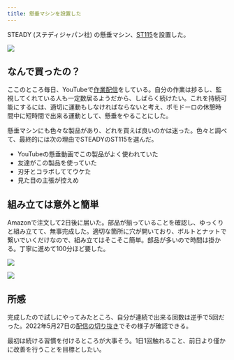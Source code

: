 ```yaml
---
title: 懸垂マシンを設置した
---
```

STEADY (ステディジャパン社) の懸垂マシン、[ST115](https://www.amazon.co.jp/dp/B09K3QQBKH)を設置した。

![](https://lh3.googleusercontent.com/docs/ADP-6oE9F1940GaPNEnkFUHSNWsyRuzEoRHepJ7Jcq-LvpPJhtKAuRj6kpGOCsksQ-H82i3K1ckaHKOUsBLc27C0lzKDbe1D1W3w7KvenyB7pSHHRPb9nk4_leI-teVKJHEe00sZJNA7m95ibQHkBPnLCvIFLprHko-BXSBArm-6QdRpZ5Zkrp0f-_0ev_BkOLqXdg6CKzuCXs8f5p_txk8-VEExCAknVrUMXyO9l0qkDUMHEahywhQenXwJKSxUciGBtXAkpV5_amHP-VTgrSE_543KPlWMS60Z8E6kpjXRoIFZY9jYZGAd1CXUPKHhnbk62hkzv-98631WOESnAGBCFXdxF8GTW6jMn-mmLjOSvVpb6kU4qy5kqovFFUJGXl7gOXRBPLebGEsuov2hBaG3X3rOg0b5U1VJX-hl7PkqOTr5KyrgbRkSkwOiiUtg9dOY5ITHUUsVtWW0ft3sHznPruBVaYISxpfS51h6nTQehyNidM9F5x9gZvggmrdZftkZ8js55NX1oZQJgdBAQxC47WaxGJv59cwh0c4400Y6DnKzUVKuYVNVq34_BgLfin1r16Ri-eW73TvVcQA50YdrxRFCON4qDbLAPiVkQ_HCIDhTaC2RmJifRmxHBI5EmS3DEONdt21vwfbSpwTt0Mzh6So3NKxnRPBscrPVEsQKTbYcKjCqhuVhZDeaYqEFKOWQnFlZ1d_sWCNgKkWVLZ4A_sDEKeH3eUWYLGIVHasqYNd72fQSbEu19dPbpZAUPdfnfeYroSCY1BJHx33jcuo3TKcwQ6eOVk_n0w8Is2pZVOlNa9C7JfvzzdMeUVMX3j2anNPAouOaJHVETdKJhRFE7e9J5eA73lqPtCflyuc_PJX_BicusBrbTkjASs4-DEiw7nERNlwGSoHZPNi_Y9Y3dZ4Oeo4TKE7e0xIEfLN9ybTdH7qnOv5JGCDPVPACvOfCuaYs1KFf34u0c04laxb3BX4h6lAeeUtzqBuWJDxKF3sVRWzVkrZlWdnyVdC2l1ay0hd90xaAe_BApi4K7z4qTcBKeF6NUqig1bTvxKP4eazPM51GOs_4ecrQo5AmHRd2AGsvhLYBbU6oElJef3pLVJnTrMl8fhOXIOzVKPqy5yQ-c5LwwvR_YwQTWXzf-CQ3Fn635zptEB2no28J-WhI-X44AuYVwbFzueT5QD9JIYKYaXV1JZ-KwpOxivd1XHVcv8EEDL5HOdImP4kNHDLUPhhvGnQiBeq_TgJVU3pjwfqrujvt)

なんで買ったの？
--------

ここのところ毎日、YouTubeで[作業配信](https://www.youtube.com/c/r7kamura)をしている。自分の作業は捗るし、監視してくれている人も一定数居るようだから、しばらく続けたい。これを持続可能にするには、適切に運動もしなければならないと考え、ポモドーロの休憩時間中に短時間で出来る運動として、懸垂をやることにした。

懸垂マシンにも色々な製品があり、どれを買えば良いのかは迷った。色々と調べて、最終的には次の理由でSTEADYのST115を選んだ。

*   YouTubeの懸垂動画でこの製品がよく使われていた
*   友達がこの製品を使っていた
*   刃牙とコラボしててウケた
*   見た目の主張が控えめ

組み立ては意外と簡単
----------

Amazonで注文して2日後に届いた。部品が揃っていることを確認し、ゆっくりと組み立てて、無事完成した。適切な箇所に穴が開いており、ボルトとナットで繋いでいくだけなので、組み立てはそこそこ簡単。部品が多いので時間は掛かる。丁寧に進めて100分ほど要した。

![](https://lh3.googleusercontent.com/docs/ADP-6oFWJyMHSFi4dBIeINly7jCttTVwSMQ-VIMKgAMb4TLsVgs5TfSAaQX6ol0JZOkSliJkjFawAi5SIxFZNP89FVIwe3Ijx_I9jTTKgnGx2sY2EnZbZmqeYGLF6WAdMUWCKufMg9MZkTz_1rEKwdyAsWSANdmR1aGwdrcJYykBBIvnIni7bwvqJM2bHMLkZNd-n9PV5an5QP3HgqycIeWY0LpnqwrMKgZrwIL5Nl-c59Qd9fz-HBA6jHJcS4ok7K2FWXlnPCOQGFcIBYjkeYq7H2VB5gEg0q9CVFIH0knvnooc8RwUDK6hyzRJO1Z0rPumpkkIIepTxYciLsQ7Aglad3mwTUCRc_fdBcqAa6vR4LFEF4161bjIvIraPbGPs0BnPgjZY3YRom4peeWCkl0pqU-mam_mmY1iJ-HH5VKHskVhksebchpVbRMynVqCc-tRPDUC3PnPv5d85d6nb9iSAMyt5yfrn4QCPF38dwvIdh_rjGDl2xmyM-1aqQMg1SRx3AlIKRw-vJa-kkkgzRfyHS1WAMuRnN4U0PugpZ4Ouk1AMKG5Qx8Ap0vrVmYNRm2TiDmtF1Y_KVaZ2JW2BXwAG8YsOqDe-8BsZIOQl71RmJXhsf5QVDf4Mz7MwKqq9m7YGLFGqsQmRQ1M2KnrAFw0MqaLlRnIxKaCpZ-tgOjdiT1F2nA9kV_iYtczd5MNfiPfbc7YTdxJr7AS5ulGlEByi6y_H79uNjVcWk6arHZlCPbCmu48DjXOi2Qnvid6r3QXkwC1mC_SZbfVQmfuYme4VluISKsNfGnts0PJmLdm0_nlD587DftNjKMgDCFIHth9swuEvvAHaik3Qw67z46sy1ZFGfbcDvRAAHur3ioWFJtS9_WiSFzQZdorYvsABs9GGVkdIUpmaDk2MAe6xs_w9DzXlenJdu6Q6o16WxdksBPvnwJs4QCPR_ngqTFiQbMU98UJO-BtGBCqqbBvKUiPZGP0xRdIUId4IQ6QwwWMQ4-tl9cX1tKEoo4rCcTsAszYXdo4MR4cqgKG61uoNMiAPi19nmjR3fzRRYaQ9NvgRRbjURCQWdpNKK-cNE0uREWAnfnCUT_FbLfscVxW9_1bOZ3Y-Cy4cDkcwn-edYAGVZ261zEElWHtaCdcEIUs1P7-RwPzbhZztX0LRY513KrzQPYbFYwucwQr_7csDqXOppknxJ8kBvrhJbNGXhAbm6m24sxSlwCz_PuhtgiSGo_YpT5WYQx0qQ_TTIuYLCejbowfTXnn)

![](https://lh3.googleusercontent.com/docs/ADP-6oE2vBBPWxC_DspO_RnTd_BmXy7WEeM1FQSiZDRnuYweF0lwp9CiEhsP4DKNKE6B2VkMLKUw31iQNllChKEiS-DE2oZ5QStAZScNxsPCkmgW_O1VQMXnJF3PUS315aF6zeGq9tVO_H5dxF5pu-yYuJxaZ1DUIMfHjGXMNfM28BEHC5RTgLu8b5Fb3xQNwwc5LunW2Q-eul8FPk0WXBCEg39LL0CP300rNbHXULGa8tkwh7nfvU02Wd-DIWv5kHdQvelsMPcXBKYRXhoWkoDX0dA6doJt2IaNrFF30aDHiYMaqW4zBRvQfGtrvEqArW21C-Ki8mAwXJg-s2SD6Uyg_BlvJRRLOJ0J2dbvg6nOdWr4RphTPuGP7EH_B6Dld-G9cIg6pmvgKYEo6UUgsjvYTUxx8OQog75O9l-XlFPofvlBZgSpjt2UfhSFySWP4VfVoCiSZRo4XJc3lbTxlkZ5ELUkSF22Tamtp4NaOKFYGKWcSrwaWoXXWRfQr5qZ-HIR4DH73VZFeIIntvqNtOQohkwCv6CeGt1yfnyZm7IINlI9iTlnbCB6hGBPnAcBzx0dgnPLmuiNBOjXCziIniHJIdsrHwLTm_Xd4Niq33oNX73X29CYC9VxD4IuJGhP6TKZod4cEn26rVtR5SSFM-J6R4Q5AW3AR6W1npFc37fLk9Hv4GvPZZy7g7CjFqEYXrftOPBlKLS5MOG0prKdQj10GttVWNwzWTw4w5hBnNLB9HexD8uWNPdKdhTvDtnMTWdrqvJEuKT1PWHCAperYpLN-0wmTYU5RFVOWy_EeLY3Kmy1QhtC_WQjHwcJnS1b906bKR7kTRiTsXhIw0chxLNeY4-usbwfRCru8O8Wi1K-OhyqpRfF0kpXsFQ7VdNtrsTIjzcAkdtZhGU2ndqUGxrwKUxWi5Kz0cKGqeRbegz2njUnI1wx8CtpLo_GPPfBu3LIUUAp5UEXQEpJrnBkjrFLIt53y-shB3scTh9zlnnZ3SZ8WZTUubusSTIjrv0AzGYCwI37k8ic2-D4tVrdN-7am24zAWB2k5lS-qlBXXQGYce5NhJ0tN5jF1_EcxLfSBLJ2VXn12W0YM_62AC0DEJ7dh95sFsNYYU-VTZnCBJwfcvj6RNqE2jG9wpoPDgPiiJJIKO0sqSW-eFznAXUyCIPrTo0jBkxHCSm6lBR8zn2psrUSyEADdYBTTws0EHyEncCwZSX1w_hIMYHwX6b_sL-sjbtaAdRUI7FxJnfPDj5VlVO2_MZ)

所感
--

完成したので試しにやってみたところ、自分が連続で出来る回数は逆手で5回だった。2022年5月27日の[配信の切り抜き](https://www.youtube.com/clip/Ugkxy2NXpdlfZF0kT9s-MoCOrbB1wpWEryK9)でその様子が確認できる。

最初は続ける習慣を付けるところが大事そう。1日1回触れること、前日より僅かに改善を行うことを目標としたい。
